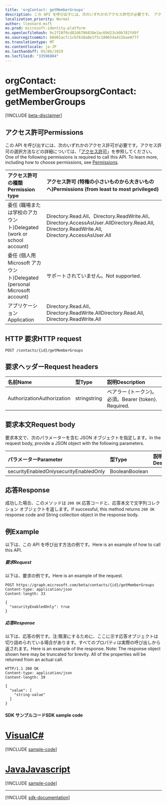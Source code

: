 ```yaml
---
title: 'orgContact: getMemberGroups'
description: この API を呼び出すには、次のいずれかのアクセス許可が必要です。 アクセス許可の選択方法などの詳細については、「アクセス許可」を参照してください。
localization_priority: Normal
author: lleonard-msft
ms.prod: microsoft-identity-platform
ms.openlocfilehash: 9c2f28f9cd82d6706838e3ac69d23cb9b782fd9f
ms.sourcegitcommit: b8d01acfc1cb7610a0e1f5c18065da415bae0777
ms.translationtype: MT
ms.contentlocale: ja-JP
ms.lasthandoff: 05/06/2019
ms.locfileid: "33596804"
---
```

# <a name="orgcontact-getmembergroups"></a><span data-ttu-id="812c7-104">orgContact: getMemberGroups</span><span class="sxs-lookup"><span data-stu-id="812c7-104">orgContact: getMemberGroups</span></span>

[!INCLUDE [beta-disclaimer](../../includes/beta-disclaimer.md)]

## <a name="permissions"></a><span data-ttu-id="812c7-105">アクセス許可</span><span class="sxs-lookup"><span data-stu-id="812c7-105">Permissions</span></span>
<span data-ttu-id="812c7-p102">この API を呼び出すには、次のいずれかのアクセス許可が必要です。アクセス許可の選択方法などの詳細については、「[アクセス許可](/graph/permissions-reference)」を参照してください。</span><span class="sxs-lookup"><span data-stu-id="812c7-p102">One of the following permissions is required to call this API. To learn more, including how to choose permissions, see [Permissions](/graph/permissions-reference).</span></span>

|<span data-ttu-id="812c7-108">アクセス許可の種類</span><span class="sxs-lookup"><span data-stu-id="812c7-108">Permission type</span></span>      | <span data-ttu-id="812c7-109">アクセス許可 (特権の小さいものから大きいものへ)</span><span class="sxs-lookup"><span data-stu-id="812c7-109">Permissions (from least to most privileged)</span></span>              |
|:--------------------|:---------------------------------------------------------|
|<span data-ttu-id="812c7-110">委任 (職場または学校のアカウント)</span><span class="sxs-lookup"><span data-stu-id="812c7-110">Delegated (work or school account)</span></span> | <span data-ttu-id="812c7-111">Directory.Read.All、Directory.ReadWrite.All、Directory.AccessAsUser.All</span><span class="sxs-lookup"><span data-stu-id="812c7-111">Directory.Read.All, Directory.ReadWrite.All, Directory.AccessAsUser.All</span></span>    |
|<span data-ttu-id="812c7-112">委任 (個人用 Microsoft アカウント)</span><span class="sxs-lookup"><span data-stu-id="812c7-112">Delegated (personal Microsoft account)</span></span> | <span data-ttu-id="812c7-113">サポートされていません。</span><span class="sxs-lookup"><span data-stu-id="812c7-113">Not supported.</span></span>    |
|<span data-ttu-id="812c7-114">アプリケーション</span><span class="sxs-lookup"><span data-stu-id="812c7-114">Application</span></span> | <span data-ttu-id="812c7-115">Directory.Read.All、Directory.ReadWrite.All</span><span class="sxs-lookup"><span data-stu-id="812c7-115">Directory.Read.All, Directory.ReadWrite.All</span></span> |

## <a name="http-request"></a><span data-ttu-id="812c7-116">HTTP 要求</span><span class="sxs-lookup"><span data-stu-id="812c7-116">HTTP request</span></span>
<!-- { "blockType": "ignored" } -->
```http
POST /contacts/{id}/getMemberGroups

```
## <a name="request-headers"></a><span data-ttu-id="812c7-117">要求ヘッダー</span><span class="sxs-lookup"><span data-stu-id="812c7-117">Request headers</span></span>
| <span data-ttu-id="812c7-118">名前</span><span class="sxs-lookup"><span data-stu-id="812c7-118">Name</span></span>       | <span data-ttu-id="812c7-119">型</span><span class="sxs-lookup"><span data-stu-id="812c7-119">Type</span></span> | <span data-ttu-id="812c7-120">説明</span><span class="sxs-lookup"><span data-stu-id="812c7-120">Description</span></span>|
|:---------------|:--------|:----------|
| <span data-ttu-id="812c7-121">Authorization</span><span class="sxs-lookup"><span data-stu-id="812c7-121">Authorization</span></span>  | <span data-ttu-id="812c7-122">string</span><span class="sxs-lookup"><span data-stu-id="812c7-122">string</span></span>  | <span data-ttu-id="812c7-p103">ベアラー {トークン}。必須。</span><span class="sxs-lookup"><span data-stu-id="812c7-p103">Bearer {token}. Required.</span></span> |

## <a name="request-body"></a><span data-ttu-id="812c7-125">要求本文</span><span class="sxs-lookup"><span data-stu-id="812c7-125">Request body</span></span>
<span data-ttu-id="812c7-126">要求本文で、次のパラメーターを含む JSON オブジェクトを指定します。</span><span class="sxs-lookup"><span data-stu-id="812c7-126">In the request body, provide a JSON object with the following parameters.</span></span>

| <span data-ttu-id="812c7-127">パラメーター</span><span class="sxs-lookup"><span data-stu-id="812c7-127">Parameter</span></span>    | <span data-ttu-id="812c7-128">型</span><span class="sxs-lookup"><span data-stu-id="812c7-128">Type</span></span>   |<span data-ttu-id="812c7-129">説明</span><span class="sxs-lookup"><span data-stu-id="812c7-129">Description</span></span>|
|:---------------|:--------|:----------|
|<span data-ttu-id="812c7-130">securityEnabledOnly</span><span class="sxs-lookup"><span data-stu-id="812c7-130">securityEnabledOnly</span></span>|<span data-ttu-id="812c7-131">Boolean</span><span class="sxs-lookup"><span data-stu-id="812c7-131">Boolean</span></span>||

## <a name="response"></a><span data-ttu-id="812c7-132">応答</span><span class="sxs-lookup"><span data-stu-id="812c7-132">Response</span></span>

<span data-ttu-id="812c7-133">成功した場合、このメソッドは `200 OK` 応答コードと、応答本文で文字列コレクション オブジェクトを返します。</span><span class="sxs-lookup"><span data-stu-id="812c7-133">If successful, this method returns `200 OK` response code and String collection object in the response body.</span></span>

## <a name="example"></a><span data-ttu-id="812c7-134">例</span><span class="sxs-lookup"><span data-stu-id="812c7-134">Example</span></span>
<span data-ttu-id="812c7-135">以下は、この API を呼び出す方法の例です。</span><span class="sxs-lookup"><span data-stu-id="812c7-135">Here is an example of how to call this API.</span></span>
##### <a name="request"></a><span data-ttu-id="812c7-136">要求</span><span class="sxs-lookup"><span data-stu-id="812c7-136">Request</span></span>
<span data-ttu-id="812c7-137">以下は、要求の例です。</span><span class="sxs-lookup"><span data-stu-id="812c7-137">Here is an example of the request.</span></span>
<!-- {
  "blockType": "request",
  "name": "orgcontact_getmembergroups"
}-->
```http
POST https://graph.microsoft.com/beta/contacts/{id}/getMemberGroups
Content-type: application/json
Content-length: 33

{
  "securityEnabledOnly": true
}
```

##### <a name="response"></a><span data-ttu-id="812c7-138">応答</span><span class="sxs-lookup"><span data-stu-id="812c7-138">Response</span></span>
<span data-ttu-id="812c7-p104">以下は、応答の例です。注:簡潔にするために、ここに示す応答オブジェクトは切り詰められている場合があります。すべてのプロパティは実際の呼び出しから返されます。</span><span class="sxs-lookup"><span data-stu-id="812c7-p104">Here is an example of the response. Note: The response object shown here may be truncated for brevity. All of the properties will be returned from an actual call.</span></span>
<!-- {
  "blockType": "response",
  "truncated": true,
  "@odata.type": "string",
  "isCollection": true
} -->
```http
HTTP/1.1 200 OK
Content-type: application/json
Content-length: 39

{
  "value": [
    "string-value"
  ]
}
```
#### <a name="sdk-sample-code"></a><span data-ttu-id="812c7-142">SDK サンプルコード</span><span class="sxs-lookup"><span data-stu-id="812c7-142">SDK sample code</span></span>
# <a name="ctabcs"></a>[<span data-ttu-id="812c7-143">Visual</span><span class="sxs-lookup"><span data-stu-id="812c7-143">C#</span></span>](#tab/cs)
[!INCLUDE [sample-code](../includes/orgcontact_getmembergroups-Cs-snippets.md)]

# <a name="javascripttabjavascript"></a>[<span data-ttu-id="812c7-144">Java</span><span class="sxs-lookup"><span data-stu-id="812c7-144">Javascript</span></span>](#tab/javascript)
[!INCLUDE [sample-code](../includes/orgcontact_getmembergroups-Javascript-snippets.md)]

---

[!INCLUDE [sdk-documentation](../includes/snippets_sdk_documentation_link.md)]

<!-- uuid: 8fcb5dbc-d5aa-4681-8e31-b001d5168d79
2015-10-25 14:57:30 UTC -->
<!--
{
  "type": "#page.annotation",
  "description": "orgContact: getMemberGroups",
  "keywords": "",
  "section": "documentation",
  "tocPath": "",
  "suppressions": [
    "Error: /api-reference/beta/api/orgcontact-getmembergroups.md:\r\n      BookmarkMissing: '[#tab/cs](C#)'. Did you mean: #c (score: 5)",
    "Error: /api-reference/beta/api/orgcontact-getmembergroups.md:\r\n      BookmarkMissing: '[#tab/javascript](Javascript)'. Did you mean: #javascript (score: 4)"
  ]
}
-->
